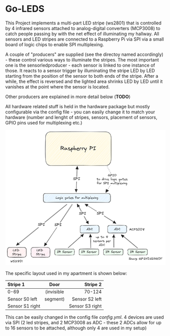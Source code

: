 # Go-LEDS

This Project implements a multi-part LED stripe (ws2801) that is
controlled by 4 infrared sensors attached to analog-digital converters
(MCP3008) to catch people passing by with the net effect of
illuminating my hallway.  All sensors and LED stripes are connected to
a Raspberry Pi via SPI via a small board of logic chips to enable SPI
multiplexing.

A couple of "producers" are supplied (see the directoy named
accordingly) - these control various ways to illuminate the
stripes. The most important one is the sensorledproducer - each sensor
is linked to one instance of those. It reacts to a sensor trigger by
illuminating the stripe LED by LED starting from the position of the
sensor to both ends of the stripe. After a while, the effect is
reversed and the lighted area shrinks LED by LED until it vanishes at
the point where the sensor is located.

Other producers are explained in more detail below (**TODO**)

All hardware related stuff is held in the hardware package but mostly
configurable via the config file - you can easily change
it to match your hardware (number and lenght of stripes, sensors, placement of
sensors, GPIO pins used for multiplexing etc.)

![Overview](docs/overview.png)

The specific layout used in my apartment is shown below:

| Stripe 1        | Door       | Stripe 2        |
|:----------------|:----------:|----------------:|
| 0-69            | (invisible | 70-124          |
| Sensor S0 left  | segment)   | Sensor S2 left  |
| Sensor S1 right |            | Sensor S3 right |

This can be easily changed in the config file _config.yml_. 4 devices are used via
SPI (2 led stripes, and 2 MCP3008 as ADC - these 2 ADCs allow for up
to 16 sensors to be attached, although only 4 are used in my setup)

